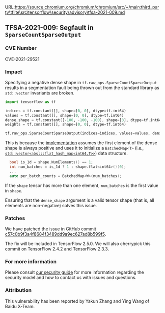 URL:https://source.chromium.org/chromium/chromium/src/+/main:third_party\tflite\src\tensorflow\security\advisory\tfsa-2021-009.md
## TFSA-2021-009: Segfault in `SparseCountSparseOutput`

### CVE Number
CVE-2021-29521

### Impact
Specifying a negative dense shape in `tf.raw_ops.SparseCountSparseOutput`
results in a segmentation fault being thrown out from the standard library as
`std::vector` invariants are broken.

```python
import tensorflow as tf

indices = tf.constant([], shape=[0, 0], dtype=tf.int64)
values = tf.constant([], shape=[0, 0], dtype=tf.int64)
dense_shape = tf.constant([-100, -100, -100], shape=[3], dtype=tf.int64)
weights = tf.constant([], shape=[0, 0], dtype=tf.int64)

tf.raw_ops.SparseCountSparseOutput(indices=indices, values=values, dense_shape=dense_shape, weights=weights, minlength=79, maxlength=96, binary_output=False)
```

This is because the
[implementation](https://github.com/tensorflow/tensorflow/blob/8f7b60ee8c0206a2c99802e3a4d1bb55d2bc0624/tensorflow/core/kernels/count_ops.cc#L199-L213)
assumes the first element of the dense shape is always positive and uses it to
initialize a `BatchedMap<T>` (i.e.,
[`std::vector<absl::flat_hash_map<int64,T>>`](https://github.com/tensorflow/tensorflow/blob/8f7b60ee8c0206a2c99802e3a4d1bb55d2bc0624/tensorflow/core/kernels/count_ops.cc#L27))
data structure.

```cc
  bool is_1d = shape.NumElements() == 1;
  int num_batches = is_1d ? 1 : shape.flat<int64>()(0);
  ...
  auto per_batch_counts = BatchedMap<W>(num_batches);
```

If the `shape` tensor has more than one element, `num_batches` is the first
value in `shape`.

Ensuring that the `dense_shape` argument is a valid tensor shape (that is, all
elements are non-negative) solves this issue.

### Patches
We have patched the issue in GitHub commit
[c57c0b9f3a4f8684f3489dd9a9ec627ad8b599f5](https://github.com/tensorflow/tensorflow/commit/c57c0b9f3a4f8684f3489dd9a9ec627ad8b599f5).

The fix will be included in TensorFlow 2.5.0. We will also cherrypick this
commit on TensorFlow 2.4.2 and TensorFlow 2.3.3.

### For more information
Please consult [our security
guide](https://github.com/tensorflow/tensorflow/blob/master/SECURITY.md) for
more information regarding the security model and how to contact us with issues
and questions.

### Attribution
This vulnerability has been reported by Yakun Zhang and Ying Wang of Baidu
X-Team.
